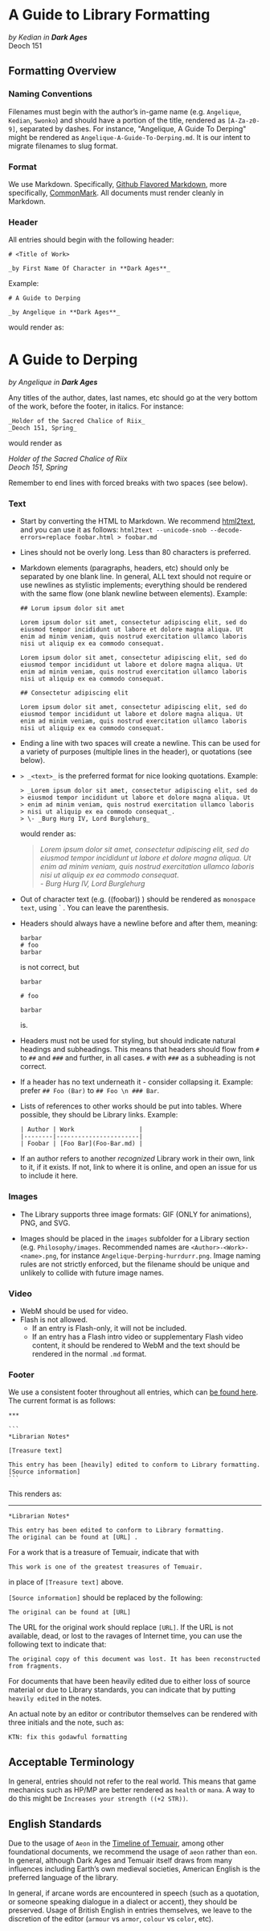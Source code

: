 # A Guide to Library Formatting

_by Kedian in **Dark Ages**_  
Deoch 151

## Formatting Overview

### Naming Conventions

Filenames must begin with the author’s in-game name (e.g. `Angelique`,
`Kedian`, `Swonko`) and should have a portion of the title, rendered as
`[A-Za-z0-9]`, separated by dashes. For instance, "Angelique, A Guide To
Derping" might be rendered as `Angelique-A-Guide-To-Derping.md`. It is our
intent to migrate filenames to slug format.

### Format

We use Markdown. Specifically,
[Github Flavored Markdown](https://guides.github.com/features/mastering-markdown/),
more specifically, [CommonMark](http://commonmark.org/). All documents must
render cleanly in Markdown.

### Header

All entries should begin with the following header:

```
# <Title of Work>

_by First Name Of Character in **Dark Ages**_  

```

Example:

```
# A Guide to Derping

_by Angelique in **Dark Ages**_

```

would render as:

# A Guide to Derping

_by Angelique in **Dark Ages**_  

Any titles of the author, dates, last names, etc should go at the very bottom
of the work, before the footer, in italics. For instance:

```
_Holder of the Sacred Chalice of Riix_  
_Deoch 151, Spring_
```

would render as 

_Holder of the Sacred Chalice of Riix_  
_Deoch 151, Spring_

Remember to end lines with forced breaks with two spaces (see below).

### Text

* Start by converting the HTML to Markdown. We recommend
  [html2text](https://pypi.python.org/pypi/html2text), and you can use it as
  follows: `html2text --unicode-snob --decode-errors=replace foobar.html >
  foobar.md`

* Lines should not be overly long. Less than 80 characters is preferred.

* Markdown elements (paragraphs, headers, etc) should only be separated by one
  blank line. In general, ALL text should not require or use newlines as
  stylistic implements; everything should be rendered with the same flow (one
  blank newline between elements). Example:

  ```
  ## Lorum ipsum dolor sit amet
    
  Lorem ipsum dolor sit amet, consectetur adipiscing elit, sed do 
  eiusmod tempor incididunt ut labore et dolore magna aliqua. Ut 
  enim ad minim veniam, quis nostrud exercitation ullamco laboris 
  nisi ut aliquip ex ea commodo consequat. 

  Lorem ipsum dolor sit amet, consectetur adipiscing elit, sed do 
  eiusmod tempor incididunt ut labore et dolore magna aliqua. Ut 
  enim ad minim veniam, quis nostrud exercitation ullamco laboris 
  nisi ut aliquip ex ea commodo consequat. 

  ## Consectetur adipiscing elit

  Lorem ipsum dolor sit amet, consectetur adipiscing elit, sed do 
  eiusmod tempor incididunt ut labore et dolore magna aliqua. Ut 
  enim ad minim veniam, quis nostrud exercitation ullamco laboris 
  nisi ut aliquip ex ea commodo consequat. 

  ```

* Ending a line with two spaces will create a newline. This can be used for a
  variety of purposes (multiple lines in the header), or quotations (see
  below).

* `> _<text>_` is the preferred format for nice looking quotations. Example:

  ```
  > _Lorem ipsum dolor sit amet, consectetur adipiscing elit, sed do 
  > eiusmod tempor incididunt ut labore et dolore magna aliqua. Ut 
  > enim ad minim veniam, quis nostrud exercitation ullamco laboris 
  > nisi ut aliquip ex ea commodo consequat_.    
  > \- _Burg Hurg IV, Lord Burglehurg_
  ```
  would render as:
  
  > _Lorem ipsum dolor sit amet, consectetur adipiscing elit, sed do 
  > eiusmod tempor incididunt ut labore et dolore magna aliqua. Ut 
  > enim ad minim veniam, quis nostrud exercitation ullamco laboris 
  > nisi ut aliquip ex ea commodo consequat_.  
  > \- _Burg Hurg IV, Lord Burglehurg_

* Out of character text (e.g. ((foobar)) ) should be rendered as `monospace
  text`, using \` . You can leave the parenthesis.

* Headers should always have a newline before and after them, meaning:

  ```
  barbar  
  # foo
  barbar
  ```

  is not correct, but

  ```
  barbar
  
  # foo
  
  barbar
  ```
  
  is.

* Headers must not be used for styling, but should indicate natural headings
  and subheadings. This means that headers should flow from `#` to `##` and
  `###` and further, in all cases. `#` with `###` as a subheading is not
  correct.

* If a header has no text underneath it - consider collapsing it. Example:
  prefer `## Foo (Bar)` to `## Foo \n ### Bar`.

* Lists of references to other works should be put into tables. Where possible,
  they should be Library links. Example:

  ```
  | Author | Work                  |
  |--------|-----------------------|
  | Foobar | [Foo Bar](Foo-Bar.md) |
  ```

* If an author refers to another *recognized* Library work in their own, link
  to it, if it exists. If not, link to where it is online, and open an issue
  for us to include it here.

### Images

* The Library supports three image formats: GIF (ONLY for animations), PNG, and
  SVG.

* Images should be placed in the `images` subfolder for a Library section (e.g.
  `Philosophy/images`. Recommended names are `<Author>-<Work>-<name>.png`, for
  instance `Angelique-Derping-hurrdurr.png`. Image naming rules are not
  strictly enforced, but the filename should be unique and unlikely to collide
  with future image names.

### Video

* WebM should be used for video.
* Flash is not allowed. 
  * If an entry is Flash-only, it will not be included.
  * If an entry has a Flash intro video or supplementary Flash video content,
    it should be rendered to WebM and the text should be rendered in the normal
    `.md` format.

### Footer

We use a consistent footer throughout all entries, which can [be found here](../util/generic-footer.md).
The current format is as follows:

    ***
    
    ```
    *Librarian Notes*

	[Treasure text]
	
    This entry has been [heavily] edited to conform to Library formatting.
    [Source information] 
    ```

This renders as:

***
    
```
*Librarian Notes*

This entry has been edited to conform to Library formatting.
The original can be found at [URL] .
```

For a work that is a treasure of Temuair, indicate that with 

`This work is one of the greatest treasures of Temuair.` 

in place of `[Treasure text]` above.

`[Source information]` should be replaced by the following:

`The original can be found at [URL]`

The URL for the original work should replace `[URL]`. If the URL is not
available, dead, or lost to the ravages of Internet time, you can use the
following text to indicate that:

`The original copy of this document was lost. It has been reconstructed from fragments.`

For documents that have been heavily edited due to either loss of source material or
due to Library standards, you can indicate that by putting `heavily edited` in the notes.

An actual note by an editor or contributor themselves can be rendered with
three initials and the note, such as:

`KTN: fix this godawful formatting`

## Acceptable Terminology

In general, entries should not refer to the real world. This means that game
mechanics such as HP/MP are better rendered as `health` or `mana`. A way to do
this might be `Increases your strength ((+2 STR))`.

## English Standards

Due to the usage of `Aeon` in the
[Timeline of Temuair](./History/Extant/Timeline-Of-Temuair.md), among other
foundational documents, we recommend the usage of `aeon` rather than `eon`. In
general, although Dark Ages and Temuair itself draws from many influences
including Earth’s own medieval societies, American English is the preferred
language of the library.

In general, if arcane words are encountered in speech (such as a quotation, or
someone speaking dialogue in a dialect or accent), they should be preserved.
Usage of British English in entries themselves, we leave to the discretion of the
editor (`armour` vs `armor`, `colour` vs `color`, etc).
